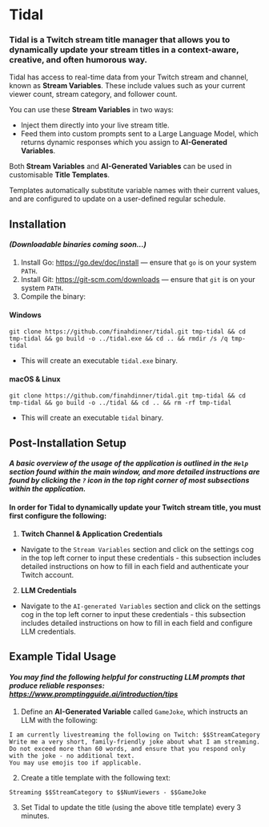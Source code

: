 # Tidal

### **Tidal** is a Twitch stream title manager that allows you to dynamically update your stream titles in a context-aware, creative, and often humorous way.

Tidal has access to real-time data from your Twitch stream and channel, known as **Stream Variables**. These include values such as your current viewer count, stream category, and follower count.

You can use these **Stream Variables** in two ways:

-   Inject them directly into your live stream title.
-   Feed them into custom prompts sent to a Large Language Model, which returns dynamic responses which you assign to **AI-Generated Variables**.

Both **Stream Variables** and **AI-Generated Variables** can be used in customisable **Title Templates**.

Templates automatically substitute variable names with their current values, and are configured to update on a user-defined regular schedule.

## Installation

#### _(Downloadable binaries coming soon...)_

1. Install Go: https://go.dev/doc/install — ensure that `go` is on your system `PATH`.
2. Install Git: https://git-scm.com/downloads — ensure that `git` is on your system `PATH`.
3. Compile the binary:

#### Windows

```
git clone https://github.com/finahdinner/tidal.git tmp-tidal && cd tmp-tidal && go build -o ../tidal.exe && cd .. && rmdir /s /q tmp-tidal
```

-   This will create an executable `tidal.exe` binary.

#### macOS & Linux

```
git clone https://github.com/finahdinner/tidal.git tmp-tidal && cd tmp-tidal && go build -o ../tidal && cd .. && rm -rf tmp-tidal
```

-   This will create an executable `tidal` binary.

## Post-Installation Setup

#### _A basic overview of the usage of the application is outlined in the `Help` section found within the main window, and more detailed instructions are found by clicking the `?` icon in the top right corner of most subsections within the application._

#### In order for Tidal to dynamically update your Twitch stream title, you must first configure the following:

1. **Twitch Channel & Application Credentials**

-   Navigate to the `Stream Variables` section and click on the settings cog in the top left corner to input these credentials - this subsection includes detailed instructions on how to fill in each field and authenticate your Twitch account.

2. **LLM Credentials**

-   Navigate to the `AI-generated Variables` section and click on the settings cog in the top left corner to input these credentials - this subsection includes detailed instructions on how to fill in each field and configure LLM credentials.

## Example Tidal Usage

#### _You may find the following helpful for constructing LLM prompts that produce reliable responses: https://www.promptingguide.ai/introduction/tips_

1. Define an **AI-Generated Variable** called `GameJoke`, which instructs an LLM with the following:

```
I am currently livestreaming the following on Twitch: $$StreamCategory
Write me a very short, family-friendly joke about what I am streaming.
Do not exceed more than 60 words, and ensure that you respond only with the joke - no additional text.
You may use emojis too if applicable.
```

2. Create a title template with the following text:

```
Streaming $$StreamCategory to $$NumViewers - $$GameJoke
```

3. Set Tidal to update the title (using the above title template) every 3 minutes.
